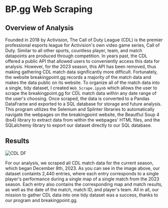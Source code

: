 # BP.gg Web Scraping

## Overview of Analysis

Founded in 2018 by Activision, The Call of Duty League (CDL) is the premier professional esports league for Activision's own video game series, Call of Duty. Similar to all other sports, countless player, team, and match datapoints are produced through competition. In years past, the CDL offered a public API that allowed users to conveniently access this data for analysis. However, for the 2023 season, this API has been removed, thus making gathering CDL match data significantly more difficult. Fortunately, the website breakingpoint.gg records a majority of the match data and makes the data public on its website. To organize all of the match data into a single, tidy dataset, I created `Web_Scrape.ipynb` which allows the user to scrape the breakingpoint.gg for CDL match data within any date range of the user's choosing. Once scraped, the data is converted to a Pandas DataFrame and exported to a SQL database for storage and future analysis. This program utilizes the Selenium and Splinter libraries to automatically navigate the webpages on the breakingpoint website, the Beautfiul Soup 4 (bs4) library to extract data from within the webpages' HTML files, and the SQLalchemy library to export our dataset directly to our SQL database.

## Results

![CDL DF](https://github.com/dharlerjr/bpl_web_scraping/blob/main/cdl_df.PNG)

For our analysis, we scraped all CDL match data for the current season, which began December 8th, 2023. As you can see in the image above, our dataset containts 2,440 entries, where each entry corresponds to a single player's performance during a single map of a single match from the 2023 season. Each entry also contains the corresponding map and match results, as well as the date of the match, match ID, and player's team. All in all, our mission to gather CDL data into one tidy dataset was a success, thanks to our program and breakingpoint.gg.

